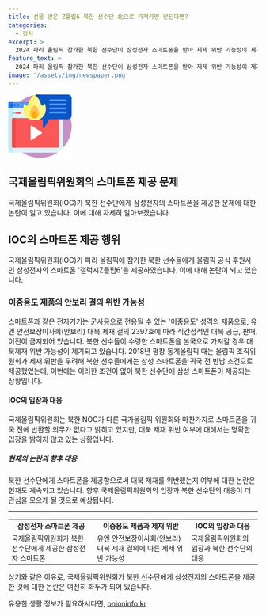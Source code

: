 ```yaml
---
title: 선물 받은 Z플립6 북한 선수단 北으로 가져가면 안된다면?
categories:
  - 정치
excerpt: >
  2024 파리 올림픽 참가한 북한 선수단이 삼성전자 스마트폰을 받아 제제 위반 가능성이 제기되고 있다. 국제올림픽위원회는 이에 대한 입장을 밝히지 않고 있으며, 이전에는 귀국 전 반납 조건으로 제공되었던 스마트폰이 이번에는 아무 조건 없이 제공됐다. 이는 유엔 안보리 제재에 어긋날 수 있다는 우려를 불러일으키고 있다. (150자)
feature_text: >
  2024 파리 올림픽 참가한 북한 선수단이 삼성전자 스마트폰을 받아 제제 위반 가능성이 제기되고 있다. 국제올림픽위원회는 이에 대한 입장을 밝히지 않고 있으며, 이전에는 귀국 전 반납 조건으로 제공되었던 스마트폰이 이번에는 아무 조건 없이 제공됐다. 이는 유엔 안보리 제재에 어긋날 수 있다는 우려를 불러일으키고 있다. (150자)
image: '/assets/img/newspaper.png'
---
```


<p><img src="/assets/img/news.png" alt="rentncar 속보" /></p>

<h2>국제올림픽위원회의 스마트폰 제공 문제</h2>

<p data-ke-size="size16">국제올림픽위원회(IOC)가 북한 선수단에게 삼성전자의 스마트폰을 제공한 문제에 대한 논란이 일고 있습니다. 이에 대해 자세히 알아보겠습니다.</p>

<h2>IOC의 스마트폰 제공 행위</h2>

<p data-ke-size="size16">국제올림픽위원회(IOC)가 파리 올림픽에 참가한 북한 선수들에게 올림픽 공식 후원사인 삼성전자의 스마트폰 '갤럭시Z플립6'을 제공하였습니다. 이에 대해 논란이 되고 있습니다.</p>

<h3>이중용도 제품의 안보리 결의 위반 가능성</h3>

<p data-ke-size="size16">스마트폰과 같은 전자기기는 군사용으로 전용될 수 있는 '이중용도' 성격의 제품으로, 유엔 안전보장이사회(안보리) 대북 제재 결의 2397호에 따라 직간접적인 대북 공급, 판매, 이전이 금지되어 있습니다. 북한 선수들이 수령한 스마트폰을 본국으로 가져갈 경우 대북제재 위반 가능성이 제기되고 있습니다. 2018년 평창 동계올림픽 때는 올림픽 조직위원회가 제재 위반을 우려해 북한 선수들에게는 삼성 스마트폰을 귀국 전 반납 조건으로 제공했었는데, 이번에는 이러한 조건이 없이 북한 선수단에 삼성 스마트폰이 제공되는 상황입니다.</p>

<h4>IOC의 입장과 대응</h4>

<p data-ke-size="size16">국제올림픽위원회는 북한 NOC가 다른 국가올림픽 위원회와 마찬가지로 스마트폰을 귀국 전에 반환할 의무가 없다고 밝히고 있지만, 대북 제재 위반 여부에 대해서는 명확한 입장을 밝히지 않고 있는 상황입니다.</p>

<h5>현재의 논란과 향후 대응</h5>

<p data-ke-size="size16">북한 선수단에게 스마트폰을 제공함으로써 대북 제재를 위반했는지 여부에 대한 논란은 현재도 계속되고 있습니다. 향후 국제올림픽위원회의 입장과 북한 선수단의 대응이 더 관심을 모으게 될 것으로 예상됩니다.</p>

<hr>

<table>
  <tr>
    <td style="text-align: center; height: 17px;"><b>삼성전자 스마트폰 제공</b></td>
    <td style="text-align: center; height: 17px;"><b>이중용도 제품과 제재 위반</b></td>
    <td style="text-align: center; height: 17px;"><b>IOC의 입장과 대응</b></td>
  </tr>
  <tr>
    <td>국제올림픽위원회가 북한 선수단에게 제공한 삼성전자 스마트폰</td>
    <td>유엔 안전보장이사회(안보리) 대북 제재 결의에 따른 제제 위반 가능성</td>
    <td>국제올림픽위원회의 입장과 북한 선수단의 대응</td>
  </tr>
</table>

<p data-ke-size="size16">상기와 같은 이유로, 국제올림픽위원회가 북한 선수단에게 삼성전자의 스마트폰을 제공한 것에 대한 논란은 여전히 화두가 되어 있습니다.</p>
유용한 생활 정보가 필요하시다면, <a href="https://onioninfo.kr" rel="dofollow">onioninfo.kr</a>


